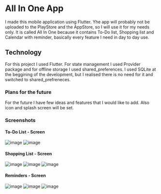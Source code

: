 # All In One App

I made this mobile application using Flutter. Yhe app will probably not be uploaded to the PlayStore and the AppStore, so I will use it for my needs only.
It is called All In One because it contains To-Do list, Shopping list and Calendar with reminder, basically every feature I need in day to day use.

## Technology

For this project I used Flutter. For state management I used Provider package and for offline storage I used shared_preferences. I used SQLite at the beggining of the development, but I realised there is no need for it and switched to shared_prefreneces.

### Plans for the future

For the future I have few ideas and features that I would like to add. Also icon and splash screen will be set.

### Screenshots
#### To-Do List - Screen
![image](https://user-images.githubusercontent.com/26110447/99146820-d0274700-267b-11eb-9ece-fba1a89587b2.png)
![image](https://user-images.githubusercontent.com/26110447/99146821-d1587400-267b-11eb-8216-45496524fc34.png)

#### Shopping List - Screen
![image](https://user-images.githubusercontent.com/26110447/99146852-314f1a80-267c-11eb-98b2-9d9a1377815b.png)
![image](https://user-images.githubusercontent.com/26110447/99146853-32804780-267c-11eb-83be-f46d5c0db07a.png)
![image](https://user-images.githubusercontent.com/26110447/99146855-33b17480-267c-11eb-9405-5686d2c40b77.png)

#### Reminders - Screen
![image](https://user-images.githubusercontent.com/26110447/99146863-504dac80-267c-11eb-8d4d-70ee4ea58fae.png)
![image](https://user-images.githubusercontent.com/26110447/99146864-517ed980-267c-11eb-93b4-6784b2a3ac9f.png)
![image](https://user-images.githubusercontent.com/26110447/99146865-52177000-267c-11eb-9c00-1d0f5bc12125.png)

